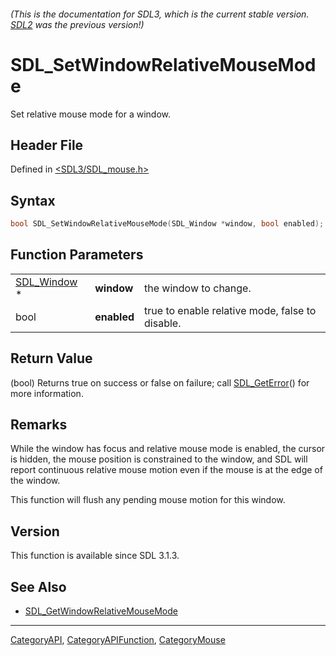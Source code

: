 ###### (This is the documentation for SDL3, which is the current stable version. [SDL2](https://wiki.libsdl.org/SDL2/) was the previous version!)
# SDL_SetWindowRelativeMouseMode

Set relative mouse mode for a window.

## Header File

Defined in [<SDL3/SDL_mouse.h>](https://github.com/libsdl-org/SDL/blob/main/include/SDL3/SDL_mouse.h)

## Syntax

```c
bool SDL_SetWindowRelativeMouseMode(SDL_Window *window, bool enabled);
```

## Function Parameters

|                            |             |                                                 |
| -------------------------- | ----------- | ----------------------------------------------- |
| [SDL_Window](SDL_Window) * | **window**  | the window to change.                           |
| bool                       | **enabled** | true to enable relative mode, false to disable. |

## Return Value

(bool) Returns true on success or false on failure; call
[SDL_GetError](SDL_GetError)() for more information.

## Remarks

While the window has focus and relative mouse mode is enabled, the cursor
is hidden, the mouse position is constrained to the window, and SDL will
report continuous relative mouse motion even if the mouse is at the edge of
the window.

This function will flush any pending mouse motion for this window.

## Version

This function is available since SDL 3.1.3.

## See Also

- [SDL_GetWindowRelativeMouseMode](SDL_GetWindowRelativeMouseMode)

----
[CategoryAPI](CategoryAPI), [CategoryAPIFunction](CategoryAPIFunction), [CategoryMouse](CategoryMouse)

